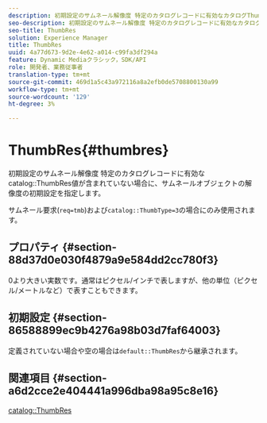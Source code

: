 ```yaml
---
description: 初期設定のサムネール解像度 特定のカタログレコードに有効なカタログThumbRes値が含まれていない場合に、サムネールオブジェクトの解像度の初期設定を指定します。
seo-description: 初期設定のサムネール解像度 特定のカタログレコードに有効なカタログThumbRes値が含まれていない場合に、サムネールオブジェクトの解像度の初期設定を指定します。
seo-title: ThumbRes
solution: Experience Manager
title: ThumbRes
uuid: 4a77d673-9d2e-4e62-a014-c99fa3df294a
feature: Dynamic Mediaクラシック，SDK/API
role: 開発者、業務従事者
translation-type: tm+mt
source-git-commit: 469d1a5c43a972116a8a2efb0de5708800130a99
workflow-type: tm+mt
source-wordcount: '129'
ht-degree: 3%

---
```



# ThumbRes{#thumbres}

初期設定のサムネール解像度 特定のカタログレコードに有効なcatalog::ThumbRes値が含まれていない場合に、サムネールオブジェクトの解像度の初期設定を指定します。

サムネール要求(`req=tmb`)および`catalog::ThumbType=3`の場合にのみ使用されます。

## プロパティ {#section-88d37d0e030f4879a9e584dd2cc780f3}

0より大きい実数です。通常はピクセル/インチで表しますが、他の単位（ピクセル/メートルなど）で表すこともできます。

## 初期設定 {#section-86588899ec9b4276a98b03d7faf64003}

定義されていない場合や空の場合は`default::ThumbRes`から継承されます。

## 関連項目 {#section-a6d2cce2e404441a996dba98a95c8e16}

[catalog::ThumbRes](../../../../../is-api/image-catalog/image-serving-api-ref/c-image-catalog-reference/c-image-svg-data-reference/c-image-data-reference/r-thumbres-cat.md#reference-eedb9991397347c3bed5bd0a785c4c69)
